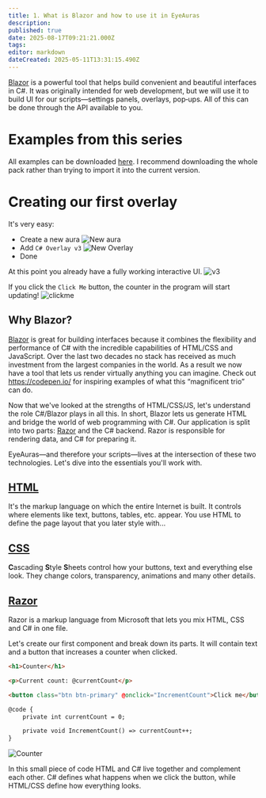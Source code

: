 ```yaml
---
title: 1. What is Blazor and how to use it in EyeAuras
description:
published: true
date: 2025-08-17T09:21:21.000Z
tags:
editor: markdown
dateCreated: 2025-05-11T13:31:15.490Z
---
```


[Blazor](https://dotnet.microsoft.com/en-us/apps/aspnet/web-apps/blazor) is a powerful tool that helps build convenient and beautiful interfaces in C#. It was originally intended for web development, but we will use it to build UI for our scripts—settings panels, overlays, pop‑ups. All of this can be done through the API available to you.

# Examples from this series
All examples can be downloaded [here](https://tinyurl.com/msfhaupc). I recommend downloading the whole pack rather than trying to import it into the current version.

# Creating our first overlay
It's very easy:
- Create a new aura
![New aura](https://s3.eyeauras.net/media/2025/05/NVIDIA_Overlay_KBChU81nd6.png)
- Add `C# Overlay v3`
![New Overlay](https://s3.eyeauras.net/media/2025/05/NVIDIA_Overlay_xVFX70YeoA.png)
- Done

At this point you already have a fully working interactive UI.
![v3](https://s3.eyeauras.net/media/2025/05/NVIDIA_Overlay_UVQrNGj5te.png)

If you click the `Click Me` button, the counter in the program will start updating!
![clickme](https://s3.eyeauras.net/media/2025/05/ltZnDlxcvJ.gif)

## Why Blazor?
[Blazor](https://dotnet.microsoft.com/en-us/apps/aspnet/web-apps/blazor) is great for building interfaces because it combines the flexibility and performance of C# with the incredible capabilities of HTML/CSS and JavaScript. Over the last two decades no stack has received as much investment from the largest companies in the world. As a result we now have a tool that lets us render virtually anything you can imagine. Check out https://codepen.io/ for inspiring examples of what this “magnificent trio” can do.

Now that we've looked at the strengths of HTML/CSS/JS, let's understand the role C#/Blazor plays in all this. In short, Blazor lets us generate HTML and bridge the world of web programming with C#. Our application is split into two parts: [Razor](https://learn.microsoft.com/en-us/aspnet/core/blazor/components/?view=aspnetcore-8.0) and the C# backend. Razor is responsible for rendering data, and C# for preparing it.

EyeAuras—and therefore your scripts—lives at the intersection of these two technologies. Let's dive into the essentials you'll work with.

## [HTML](https://www.w3schools.com/html/)
It's the markup language on which the entire Internet is built. It controls where elements like text, buttons, tables, etc. appear. You use HTML to define the page layout that you later style with...

## [CSS](https://www.w3schools.com/html/html_css.asp)
**C**ascading **S**tyle **S**heets control how your buttons, text and everything else look. They change colors, transparency, animations and many other details.

## [Razor](https://learn.microsoft.com/en-us/aspnet/core/blazor/components/?view=aspnetcore-8.0)
Razor is a markup language from Microsoft that lets you mix HTML, CSS and C# in one file.

Let's create our first component and break down its parts. It will contain text and a button that increases a counter when clicked.

```html
<h1>Counter</h1>

<p>Current count: @currentCount</p>

<button class="btn btn-primary" @onclick="IncrementCount">Click me</button>

@code {
    private int currentCount = 0;

    private void IncrementCount() => currentCount++;
}
```
![Counter](https://s3.eyeauras.net/media/2024/11/msedge_Wvy12LEOv1bGyAOA.gif)

In this small piece of code HTML and C# live together and complement each other. C# defines what happens when we click the button, while HTML/CSS define how everything looks.
